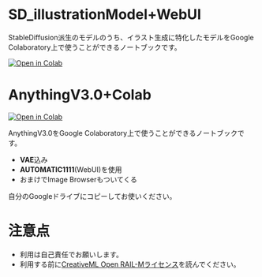 # SD_illustrationModel+WebUI

StableDiffusion派生のモデルのうち、イラスト生成に特化したモデルをGoogle Colaboratory上で使うことができるノートブックです。

[![Open in Colab](https://colab.research.google.com/assets/colab-badge.svg)](https://colab.research.google.com/github/momizi06/AnythingV3.0_Colab/blob/main/SD_illustrationModel%2BWebUI_V1_0.ipynb)



# AnythingV3.0+Colab
[![Open in Colab](https://colab.research.google.com/assets/colab-badge.svg)](https://colab.research.google.com/github/momizi06/AnythingV3.0_Colab/blob/main/AnythingV3_0%2BAUTOMATIC1111.ipynb)

AnythingV3.0をGoogle Colaboratory上で使うことができるノートブックです。
- **VAE**込み
- **AUTOMATIC1111**(WebUI)を使用
- おまけでImage Browserもついてくる

自分のGoogleドライブにコピーしてお使いください。

# 注意点
- 利用は自己責任でお願いします。
- 利用する前に[CreativeML Open RAIL-Mライセンス](https://github.com/CompVis/stable-diffusion/blob/main/LICENSE)を読んでください。
